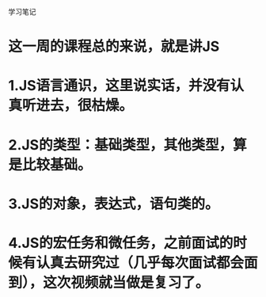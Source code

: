 学习笔记
# 这一周的课程总的来说，就是讲JS
# 1.JS语言通识，这里说实话，并没有认真听进去，很枯燥。
# 2.JS的类型：基础类型，其他类型，算是比较基础。
# 3.JS的对象，表达式，语句类的。
# 4.JS的宏任务和微任务，之前面试的时候有认真去研究过（几乎每次面试都会面到），这次视频就当做是复习了。
